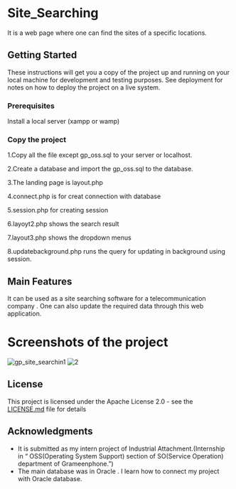 # Site_Searching


It is a web page where one can find the sites of a specific locations.

## Getting Started

These instructions will get you a copy of the project up and running on your local machine for development and testing purposes. See deployment for notes on how to deploy the project on a live system.

### Prerequisites

Install a local server (xampp or wamp)

### Copy the project


1.Copy all the file except gp_oss.sql to your server or localhost.


2.Create a database and import the gp_oss.sql to the database.


3.The landing page is layout.php 


4.connect.php is for creat connection with database


5.session.php for creating session


6.layoyt2.php shows the search result


7.layout3.php shows the dropdown menus


8.updatebackground.php runs the query for updating in background using session.


## Main Features

It can be used as a site searching software for a telecommunication company . One can also update the required data through this web application.

# Screenshots of the project

![gp_site_searchin1](https://user-images.githubusercontent.com/21199518/32290007-d7ce2aa6-bf62-11e7-979b-a11229419217.JPG)
![2](https://user-images.githubusercontent.com/21199518/32290014-e1a6ffee-bf62-11e7-8afe-4880937846c9.JPG)

## License

This project is licensed under the Apache License 2.0 - see the [LICENSE.md](LICENSE.md) file for details

## Acknowledgments

* It is submitted as my intern project of Industrial Attachment.(Internship in “ OSS(Operating System Support) section of SO(Service Operation) department of Grameenphone.”)
* The main database was in Oracle . I learn how to connect my project with Oracle database. 
